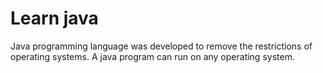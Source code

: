 # **Learn java**
Java programming language was developed to remove the restrictions of operating systems. A java program can run on any operating system.

